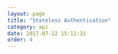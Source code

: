 ```yaml
---
layout: page
title: "Stateless Authentication"
category: api
date: 2017-07-22 15:12:31
order: 4
---
```



